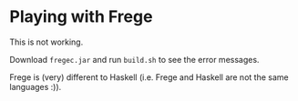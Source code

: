 # Playing with Frege

This is not working.

Download `fregec.jar` and run `build.sh` to see the error messages.

Frege is (very) different to Haskell (i.e. Frege and Haskell are not the same languages :)).

